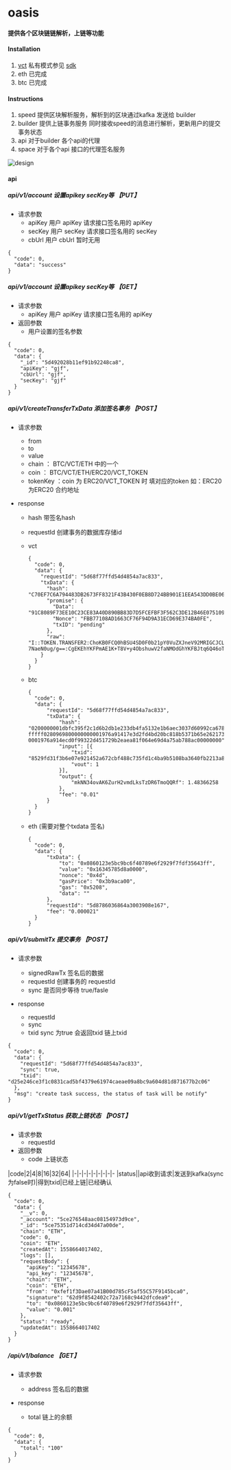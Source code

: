 # oasis 


#### 提供各个区块链链解析，上链等功能


#### Installation

1. [vct](https://github.com/abchain/fabric) 私有模式参见 [sdk](https://github.com/fastcity/oasis/tree/master/speed/config/dev/nodes)
2. eth 已完成
3. btc 已完成

#### Instructions

1. speed 提供区块解析服务，解析到的区块通过kafka 发送给 builder
2. builder 提供上链事务服务 同时接收speed的消息进行解析，更新用户的提交事务状态
3. api   对于builder 各个api的代理
4. space 对于各个api 接口的代理签名服务


![design](https://raw.githubusercontent.com/fastcity/oasis/master/design.jpg)

#### api
##### api/v1/account 设置apikey secKey等 【PUT】
  - 请求参数
    + apiKey 用户 apiKey 请求接口签名用的 apiKey
    + secKey 用户 secKey 请求接口签名用的 secKey
    + cbUrl 用户 cbUrl 暂时无用


```
{
  "code": 0,
  "data": "success"
}
```
##### api/v1/account 设置apikey secKey等 【GET】
  - 请求参数
    + apiKey 用户 apiKey 请求接口签名用的 apiKey
  - 返回参数
    + 用户设置的签名参数

```
{
  "code": 0,
  "data": {
    "_id": "5d492028b11ef91b92248ca8",
    "apiKey": "gjf",
    "cbUrl": "gjf",
    "secKey": "gjf"
  }
}
```


#####  api/v1/createTransferTxData 添加签名事务 【POST】
  - 请求参数
    + from
    + to
    + value
    + chain ： BTC/VCT/ETH 中的一个
    + coin ：  BTC/VCT/ETH/ERC20/VCT_TOKEN
    + tokenKey ：coin 为  ERC20/VCT_TOKEN 时 填对应的token 如：ERC20为ERC20 合约地址

  - response
    + hash 带签名hash
    + requestId 创建事务的数据库存储id

    + vct
      ```
      {
        "code": 0,
        "data": {
          "requestId": "5d68f77ffd54d4854a7ac833",
          "txData": {
            "hash": "C70EF7C6A794483DB2673FF8321F43B430F0EB8D724BB901E1EEA543DD0BE06F",
            "promise": {
              "Data": "91C8089F73EE10C23CE83A40D890BB83D7D5FCEFBF3F562C3DE12B46E0751091",
              "Nonce": "FBB77108AD1663CF76F94D9A31ECD69E374BA0FE",
              "txID": "pending"
            },
            "raw":      "I::TOKEN.TRANSFER2:ChoKB0FCQ0hBSU4SD0F0b21pY0VuZXJneV92MRIGCJCLpOsFGhT7t3EIrRZjz3b5TZox    7NaeN0ug/g==:CgEKEhYKFPmAE1K+T8V+y4ObshuwV2faNMOdGhYKFBJtq6Q46oTnxDwvVqMgDtZeNxs7"
          }
        }
      }
      ```
    + btc
      ```
      {
      	"code": 0,
      	"data": {
      		"requestId": "5d68f77ffd54d4854a7ac833",
      		"txData": {
      			"hash":       "0200000001dbfc395f2c1d6b2db1e233db4fa5132e1b6aec3037d60992ca678749a5a12d020000000000fff      fffff0280969800000000001976a91417e3d2fd4bd20bc818b5371b65e262173af1856488acf65a481100000      0001976a914ecd0f99322d451729b2eaea81f064e69d4a75ab788ac00000000",
      			"input": [{
      				"txid": "8529fd31f3b6e07e921452a672cbf488c735fd1c4ba9b5108ba3640fb2213a81",
      				"vout": 1
      			}],
      			"output": {
      				"mkNN34ovAK6ZurH2vmdLksTzDR6TmoQQRf": 1.48366258
      			},
      			"fee": "0.01"
      		}
      	}
      }
      ```
    + eth (需要对整个txdata 签名)
      ```
      {
        "code": 0,
        "data": {
            "txData": {
                "to": "0x0860123e5bc9bc6f40789e6f2929f7fdf35643ff",
                "value": "0x16345785d8a0000",
                "nonce": "0x4d",
                "gasPrice": "0x3b9aca00",
                "gas": "0x5208",
                "data": ""
            },
            "requestId": "5d8786036864a3003908e167",
            "fee": "0.000021"
        }
      }
      ```

##### api/v1/submitTx 提交事务 【POST】
  - 请求参数
    + signedRawTx 签名后的数据
    + requestId 创建事务的 requestId
    + sync  是否同步等待 true/fasle 

  - response
    + requestId 
    + sync 
    + txid sync 为true 会返回txid 链上txid
```
{
  "code": 0,
  "data": {
    "requestId": "5d68f77ffd54d4854a7ac833",
    "sync": true,
    "txid": "d25e246ce3f1c0831cad5bf4379e61974caeae09a8bc9a604d81d871677b2c06"
  },
  "msg": "create task success, the status of task will be notify"
}
```

##### api/v1/getTxStatus 获取上链状态 【POST】
   - 请求参数
     + requestId 
   - 返回参数
     + code 上链状态

|code|2|4|8|16|32|64|
|-|-|-|-|-|-|-|-|-
|status||api收到请求|发送到kafka(sync 为false时)|得到txid|已经上链|已经确认
```
{
  "code": 0,
  "data": {
    "__v": 0,
    "_account": "5ce276548aac08154973d9ce",
    "_id": "5ce75351d714cd34d47a00de",
    "chain": "ETH",
    "code": 0,
    "coin": "ETH",
    "createdAt": 1558664017402,
    "logs": [],
    "requestBody": {
      "apiKey": "12345678",
      "api_key": "12345678",
      "chain": "ETH",
      "coin": "ETH",
      "from": "0xfef1f3Dae07a41B00d785cF5af55C57F9145bca0",
      "signature": "62d9f8542402c72a7168c9442dfcdea9",
      "to": "0x0860123e5bc9bc6f40789e6f2929f7fdf35643ff",
      "value": "0.001"
    },
    "status": "ready",
    "updatedAt": 1558664017402
  }
}
```



##### /api/v1/balance 【GET】
  - 请求参数
    + address 签名后的数据
   

  - response
    + total 链上的余额
   
```
{
  "code": 0,
  "data": {
    "total": "100"
  }
}
```
